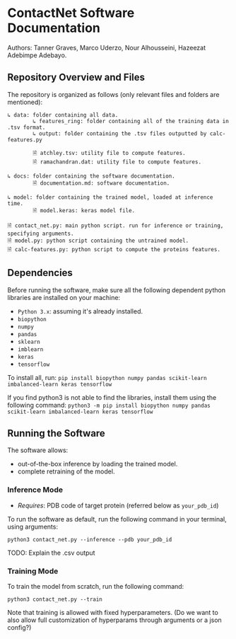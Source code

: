 # ContactNet Software Documentation

Authors: Tanner Graves, Marco Uderzo, Nour Alhousseini, Hazeezat Adebimpe Adebayo.

## Repository Overview and Files

The repository is organized as follows (only relevant files and folders are mentioned):

```
↳ data: folder containing all data.
        ↳ features_ring: folder containing all of the training data in .tsv format.
        ↳ output: folder containing the .tsv files outputted by calc-features.py

        🗎 atchley.tsv: utility file to compute features.
        🗎 ramachandran.dat: utility file to compute features.

↳ docs: folder containing the software documentation.
        🗎 documentation.md: software documentation.

↳ model: folder containing the trained model, loaded at inference time.
        🗎 model.keras: keras model file.
      
🗎 contact_net.py: main python script. run for inference or training, specifying arguments.
🗎 model.py: python script containing the untrained model.
🗎 calc-features.py: python script to compute the proteins features.
```

## Dependencies

Before running the software, make sure all the following dependent python libraries are installed on your machine:

- `Python 3.x`: assuming it's already installed.
- `biopython`
- `numpy`
- `pandas`
- `sklearn`
- `imblearn`
- `keras`
- `tensorflow`

To install all, run: `pip install biopython numpy pandas scikit-learn imbalanced-learn keras tensorflow` 

If you find python3 is not able to find the libraries, install them using the following command: `python3 -m pip install biopython numpy pandas scikit-learn imbalanced-learn keras tensorflow`



## Running the Software

The software allows:
- out-of-the-box inference by loading the trained model.
- complete retraining of the model.

### Inference Mode

- _Requires_: PDB code of target protein (referred below as `your_pdb_id`)
 
To run the software as default, run the following command in your terminal, using arguments:


`python3 contact_net.py --inference --pdb your_pdb_id`

TODO: Explain the .csv output 

### Training Mode

To train the model from scratch, run the following command:

`python3 contact_net.py --train`

Note that training is allowed with fixed hyperparameters. (Do we want to also allow full customization of hyperparams through arguments or a json config?)




